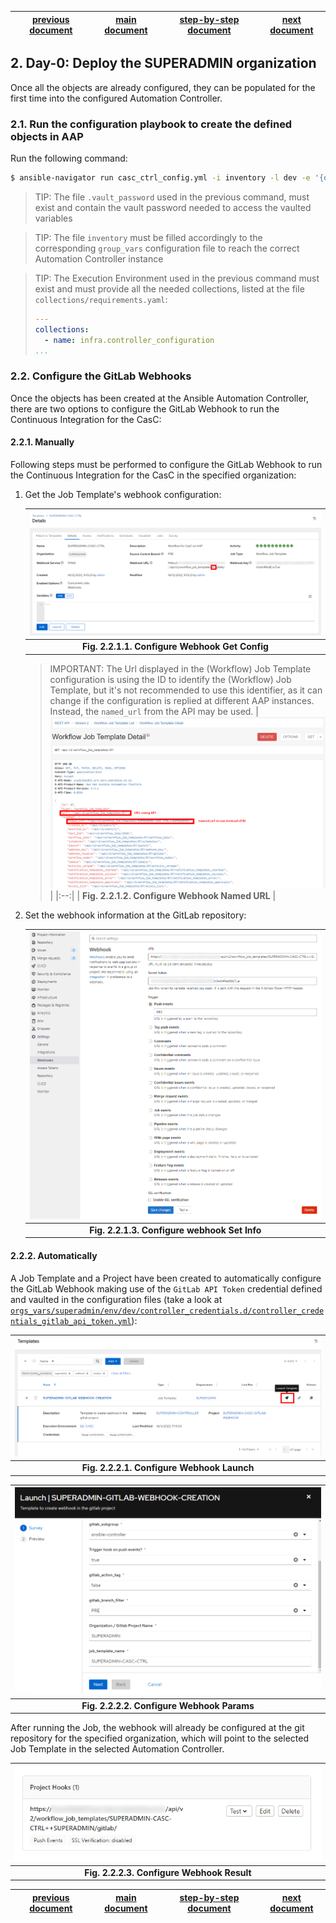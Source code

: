 | [previous document][step_1] | [main document][main_doc] | [step-by-step document][step-by-step] | [next document][step_3] |
|:--:|:--:|:--:|:--:|

## 2. Day-0: Deploy the SUPERADMIN organization

Once all the objects are already configured, they can be populated for the first time into the configured Automation Controller.

### 2.1. Run the configuration playbook to create the defined objects in AAP

Run the following command:

```bash
$ ansible-navigator run casc_ctrl_config.yml -i inventory -l dev -e '{orgs: superadmin, dir_orgs_vars: orgs_vars, env: dev}' -m stdout --eei quay.io/automationiberia/aap/ee-casc:latest --vault-password-file .vault_password --pull-arguments=--tls-verify=false
```

> TIP: The file `.vault_password` used in the previous command, must exist and contain the vault password needed to access the vaulted variables

> TIP: The file `inventory` must be filled accordingly to the corresponding `group_vars` configuration file to reach the correct Automation Controller instance

> TIP: The Execution Environment used in the previous command must exist and must provide all the needed collections, listed at the file `collections/requirements.yaml`:
> ```yaml
> ---
> collections:
>   - name: infra.controller_configuration
> ...
> ```

### 2.2. Configure the GitLab Webhooks

Once the objects has been created at the Ansible Automation Controller, there are two options to configure the GitLab Webhook to run the Continuous Integration for the CasC:

#### 2.2.1. Manually

Following steps must be performed to configure the GitLab Webhook to run the Continuous Integration for the CasC in the specified organization:

1. Get the Job Template's webhook configuration:

   | ![Configure Webhook Get Config][configure_webhook_get_config] |
   |:--:|
   | **Fig. 2.2.1.1. Configure Webhook Get Config** |

   > IMPORTANT: The Url displayed in the (Workflow) Job Template configuration is using the ID to identify the (Workflow) Job Template, but it's not recommended to use this identifier, as it can change if the configuration is replied at different AAP instances. Instead, the `named_url` from the API may be used.
   > | ![Configure Webhook Named URL][configure_webhook_named_url] |
   > |:--:|
   > | **Fig. 2.2.1.2. Configure Webhook Named URL** |

2. Set the webhook information at the GitLab repository:

   | ![Configure Webhook Set Info][configure_webhook_set_info] |
   |:--:|
   | **Fig. 2.2.1.3. Configure webhook Set Info** |

#### 2.2.2. Automatically

A Job Template and a Project have been created to automatically configure the GitLab Webhook making use of the `GitLab API Token` credential defined and vaulted in the configuration files (take a look at [`orgs_vars/superadmin/env/dev/controller_credentials.d/controller_credentials_gitlab_api_token.yml`](orgs_vars/superadmin/env/dev/controller_credentials.d/controller_credentials_gitlab_api_token.yml)):

| ![Configure Webhook Launch][configure_webhook_launch] |
|:--:|
| **Fig. 2.2.2.1. Configure Webhook Launch** |

| ![Configure Webhook Params][configure_webhook_params] |
|:--:|
| **Fig. 2.2.2.2. Configure Webhook Params** |

After running the Job, the webhook will already be configured at the git repository for the specified organization, which will point to the selected Job Template in the selected Automation Controller.

| ![Configure Webhook Result][configure_webhook_result] |
|:--:|
| **Fig. 2.2.2.3. Configure Webhook Result** |

| [previous document][step_1] | [main document][main_doc] | [step-by-step document][step-by-step] | [next document][step_3] |
|:--:|:--:|:--:|:--:|

[configure_webhook_get_config]: images/configure_webhook_get_config.png
[configure_webhook_named_url]: images/configure_webhook_named_url.png
[configure_webhook_set_info]: images/configure_webhook_set_info.png
[configure_webhook_launch]: images/configure_webhook_launch.png
[configure_webhook_params]: images/configure_webhook_launch_params.png
[configure_webhook_result]: images/configure_webhook_result.png

[step_1]: README_step_1.md
[main_doc]: README.md
[step-by-step]: README_step_by_step.md
[step_3]: README_step_3.md

